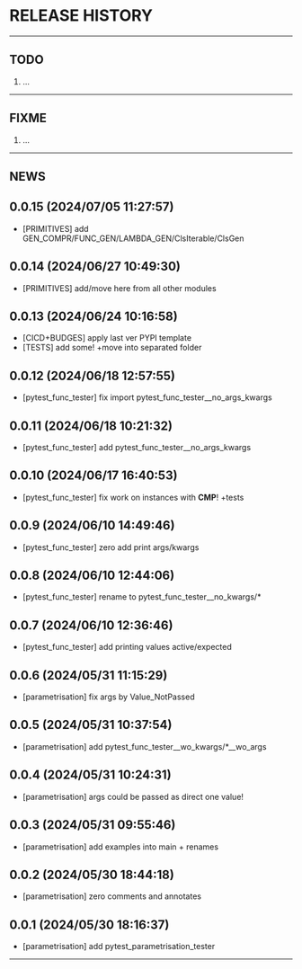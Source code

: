 # RELEASE HISTORY

********************************************************************************
## TODO
1. ...  

********************************************************************************
## FIXME
1. ...  

********************************************************************************
## NEWS

0.0.15 (2024/07/05 11:27:57)
------------------------------
- [PRIMITIVES] add GEN_COMPR/FUNC_GEN/LAMBDA_GEN/ClsIterable/ClsGen  

0.0.14 (2024/06/27 10:49:30)
------------------------------
- [PRIMITIVES] add/move here from all other modules  

0.0.13 (2024/06/24 10:16:58)
------------------------------
- [CICD+BUDGES] apply last ver PYPI template  
- [TESTS] add some! +move into separated folder  

0.0.12 (2024/06/18 12:57:55)
------------------------------
- [pytest_func_tester] fix import pytest_func_tester__no_args_kwargs  

0.0.11 (2024/06/18 10:21:32)
------------------------------
- [pytest_func_tester] add pytest_func_tester__no_args_kwargs  

0.0.10 (2024/06/17 16:40:53)
------------------------------
- [pytest_func_tester] fix work on instances with __CMP__! +tests  

0.0.9 (2024/06/10 14:49:46)
------------------------------
- [pytest_func_tester] zero add print args/kwargs  

0.0.8 (2024/06/10 12:44:06)
------------------------------
- [pytest_func_tester] rename to pytest_func_tester__no_kwargs/*  

0.0.7 (2024/06/10 12:36:46)
------------------------------
- [pytest_func_tester] add printing values active/expected  

0.0.6 (2024/05/31 11:15:29)
------------------------------
- [parametrisation] fix args by Value_NotPassed  

0.0.5 (2024/05/31 10:37:54)
------------------------------
- [parametrisation] add pytest_func_tester__wo_kwargs/*__wo_args  

0.0.4 (2024/05/31 10:24:31)
------------------------------
- [parametrisation] args could be passed as direct one value!  

0.0.3 (2024/05/31 09:55:46)
------------------------------
- [parametrisation] add examples into main + renames  

0.0.2 (2024/05/30 18:44:18)
------------------------------
- [parametrisation] zero comments and annotates  

0.0.1 (2024/05/30 18:16:37)
------------------------------
- [parametrisation] add pytest_parametrisation_tester

********************************************************************************
